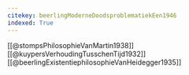 ```yaml
---
citekey: beerlingModerneDoodsproblematiekEen1946
indexed: True
---
```


[[@stompsPhilosophieVanMartin1938]]
[[@kuypersVerhoudingTusschenTijd1932]]
[[@beerlingExistentiephilosophieVanHeidegger1935]]